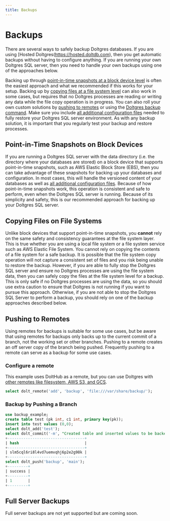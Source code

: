 ```yaml
---
title: Backups
---
```


# Backups

There are several ways to safely backup Doltgres databases. If you are using [Hosted
Doltgres(https://hosted.doltdb.com), then you get automatic backups without having to configure
anything. If you are running your own Doltgres SQL server, then you need to handle your own backups
using one of the approaches below.

Backing up through [point-in-time snapshots at a block device
level](#point-in-time-snapshots-on-block-devices) is often the easiest approach and what we
recommended if this works for your setup. Backing up by [copying files at a file system
level](#copying-files-on-file-systems) can also work in some cases, but requires that no Doltgres
processes are reading or writing any data while the file copy operation is in progress. You can also
roll your own custom solutions by [pushing to remotes](#pushing-to-remotes) or using the [Doltgres
backup command](#dolt-backup-command). Make sure you include [all additional configuration
files](#additional-sql-server-configuration) needed to fully restore your Doltgres SQL server
environment. As with any backup solution, it is important that you regularly test your backup and
restore processes.

## Point-in-Time Snapshots on Block Devices

If you are running a Doltgres SQL server with the data directory (i.e. the directory where your
databases are stored) on a block device that supports point-in-time snapshots, such as AWS Elastic
Block Store (EBS), then you can take advantage of these snapshots for backing up your databases and
configuration. In most cases, this will handle the versioned content of your databases as well as
[all additional configuration files](#additional-sql-server-configuration). Because of how
point-in-time snapshots work, this operation is consistent and safe to perform, even when the
Doltgres SQL server is running. Because of its simplicity and safety, this is our recommended
approach for backing up your Doltgres SQL server.

## Copying Files on File Systems

Unlike block devices that support point-in-time snapshots, you **cannot** rely on the same safety
and consistency guarantees at the file system layer. This is true whether you are using a local file
system or a file system service such as AWS Elastic File System. You cannot rely on copying the
contents of a file system for a safe backup. It is possible that the file system copy operation will
not capture a consistent set of files and you risk being unable to restore the backup. However, if
you are able to fully stop the Doltgres SQL server and ensure no Doltgres processes are using the
file system data, then you can safely copy the files at the file system level for a backup. This is
only safe if no Doltgres processes are using the data, so you should use extra caution to ensure
that Doltgres is not running if you want to pursue this approach. Otherwise, if you are not able to
stop the Doltgres SQL Server to perform a backup, you should rely on one of the backup approaches
described below.

## Pushing to Remotes

Using remotes for backups is suitable for some use cases, but be aware that using remotes for
backups only backs up to the current commit of a branch, not the working set or other
branches. Pushing to a remote creates an off server copy of the branch being pushed. Frequently
pushing to a remote can serve as a backup for some use cases.

### Configure a remote

This example uses DoltHub as a remote, but you can use Doltgres with [other remotes like
filesystem, AWS S3, and GCS](https://www.dolthub.com/blog/2021-07-19-remotes/).

```sql
select dolt_remote('add', 'backup', 'file:///var/share/backup/');
```

### Backup by Pushing a Branch

```sql
use backup_example;
create table test (pk int, c1 int, primary key(pk));
insert into test values (0,0);
select dolt_add('test');
select dolt_commit('-m', "Created table and inserted values to be backed up");
+----------------------------------+
| hash                             |
+----------------------------------+
| slm5cql6ri8l4vd7uemvqhj6p2e2g98k |
+----------------------------------+
select dolt_push('backup', 'main');
+---------+
| success |
+---------+
| 1       |
+---------+
```

## Full Server Backups

Full server backups are not yet supported but are coming soon.
